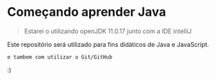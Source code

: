 # Começando aprender Java #

>Estarei o utilizando openJDK 11.0.17 junto com a IDE intelliJ

Este repositório será utilizado para fins didáticos de Java e JavaScript.

```
e tambem com utilizar o Git/GitHub

```
:)